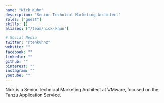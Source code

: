```yaml
---
name: "Nick Kuhn"
description: "Senior Technical Marketing Architect"
roles: ["guest"]
skills: []
aliases: ["/team/nick-khun"]

# Social Media
twitter: "@tehkuhnz"
website: ""
facebook: ""
linkedin: ""
github: ""
pinterest: ""
instagram: ""
youtube: ""
---
```


Nick is a Senior Technical Marketing Architect at VMware, focused on the Tanzu Application Service.

<!--more-->
